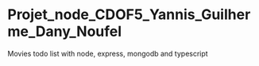 # Projet_node_CDOF5_Yannis_Guilherme_Dany_Noufel

Movies todo list with node, express, mongodb and typescript